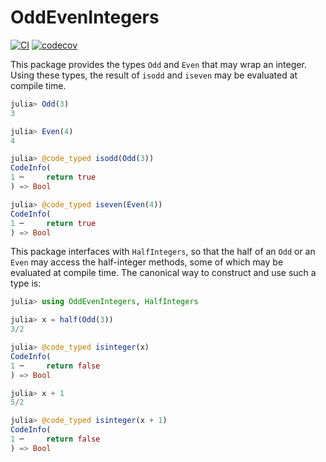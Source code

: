 # OddEvenIntegers

[![CI](https://github.com/jishnub/OddEvenIntegers.jl/actions/workflows/CI.yml/badge.svg)](https://github.com/jishnub/OddEvenIntegers.jl/actions/workflows/CI.yml)
[![codecov](https://codecov.io/gh/jishnub/OddEvenIntegers.jl/branch/main/graph/badge.svg?token=o27ttv0uxp)](https://codecov.io/gh/jishnub/OddEvenIntegers.jl)

This package provides the types `Odd` and `Even` that may wrap an integer. Using these types, the result of `isodd` and `iseven` may be evaluated at compile time.
```julia
julia> Odd(3)
3

julia> Even(4)
4

julia> @code_typed isodd(Odd(3))
CodeInfo(
1 ─     return true
) => Bool

julia> @code_typed iseven(Even(4))
CodeInfo(
1 ─     return true
) => Bool
```

This package interfaces with `HalfIntegers`, so that the half of an `Odd` or an `Even` may access the half-integer methods, some of which may be evaluated at compile time. The canonical way to construct and use such a type is:
```julia
julia> using OddEvenIntegers, HalfIntegers

julia> x = half(Odd(3))
3/2

julia> @code_typed isinteger(x)
CodeInfo(
1 ─     return false
) => Bool

julia> x + 1
5/2

julia> @code_typed isinteger(x + 1)
CodeInfo(
1 ─     return false
) => Bool
```
